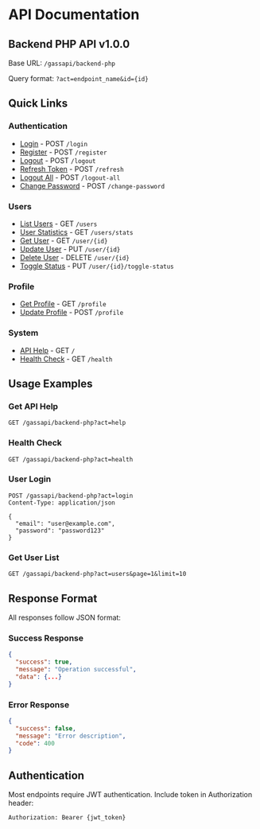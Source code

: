 # API Documentation

## Backend PHP API v1.0.0

Base URL: `/gassapi/backend-php`

Query format: `?act=endpoint_name&id={id}`

## Quick Links

### Authentication
- [Login](auth/login.md) - POST `/login`
- [Register](auth/register.md) - POST `/register`
- [Logout](auth/logout.md) - POST `/logout`
- [Refresh Token](auth/refresh.md) - POST `/refresh`
- [Logout All](auth/logout-all.md) - POST `/logout-all`
- [Change Password](auth/change-password.md) - POST `/change-password`

### Users
- [List Users](users/list.md) - GET `/users`
- [User Statistics](users/stats.md) - GET `/users/stats`
- [Get User](users/get.md) - GET `/user/{id}`
- [Update User](users/update.md) - PUT `/user/{id}`
- [Delete User](users/delete.md) - DELETE `/user/{id}`
- [Toggle Status](users/toggle-status.md) - PUT `/user/{id}/toggle-status`

### Profile
- [Get Profile](profile/get.md) - GET `/profile`
- [Update Profile](profile/update.md) - POST `/profile`

### System
- [API Help](system/help.md) - GET `/`
- [Health Check](system/health.md) - GET `/health`

## Usage Examples

### Get API Help
```
GET /gassapi/backend-php?act=help
```

### Health Check
```
GET /gassapi/backend-php?act=health
```

### User Login
```
POST /gassapi/backend-php?act=login
Content-Type: application/json

{
  "email": "user@example.com",
  "password": "password123"
}
```

### Get User List
```
GET /gassapi/backend-php?act=users&page=1&limit=10
```

## Response Format

All responses follow JSON format:

### Success Response
```json
{
  "success": true,
  "message": "Operation successful",
  "data": {...}
}
```

### Error Response
```json
{
  "success": false,
  "message": "Error description",
  "code": 400
}
```

## Authentication

Most endpoints require JWT authentication. Include token in Authorization header:

```
Authorization: Bearer {jwt_token}
```
